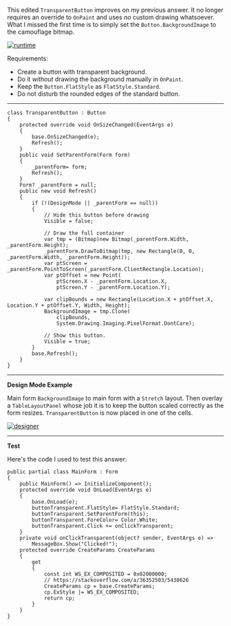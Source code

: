 This edited `TransparentButton` improves on my previous answer. It no longer requires an override to `OnPaint` and uses _no_ custom drawing whatsoever. What I missed the first time is to simply set the `Button.BackgroundImage` to the camouflage bitmap. 

[![runtime][1]][1]

Requirements:
- Create a button with transparent background.
- Do it _without_ drawing the background manually in `OnPaint`.
- Keep the `Button.FlatStyle` as `FlatStyle.Standard`.
- Do not disturb the rounded edges of the standard button.

***

    class TransparentButton : Button
    {
        protected override void OnSizeChanged(EventArgs e)
        {
            base.OnSizeChanged(e);
            Refresh();
        }
        public void SetParentForm(Form form)
        {
            _parentForm= form;
            Refresh();
        }
        Form? _parentForm = null;
        public new void Refresh()
        {
            if (!(DesignMode || _parentForm == null))
            {
                // Hide this button before drawing
                Visible = false;

                // Draw the full container
                var tmp = (Bitmap)new Bitmap(_parentForm.Width, _parentForm.Height);
                _parentForm.DrawToBitmap(tmp, new Rectangle(0, 0, _parentForm.Width, _parentForm.Height));
                var ptScreen = _parentForm.PointToScreen(_parentForm.ClientRectangle.Location);
                var ptOffset = new Point(
                    ptScreen.X - _parentForm.Location.X,
                    ptScreen.Y - _parentForm.Location.Y);

                var clipBounds = new Rectangle(Location.X + ptOffset.X, Location.Y + ptOffset.Y, Width, Height);
                BackgroundImage = tmp.Clone(
                    clipBounds, 
                    System.Drawing.Imaging.PixelFormat.DontCare);

                // Show this button.
                Visible = true;
            }
            base.Refresh();
        }
    }
***
**Design Mode Example**

Main form `BackgroundImage` to main form with a `Stretch` layout. Then overlay a `TableLayoutPanel` whose job it is to keep the button scaled correctly as the form resizes. `TransparentButton` is now placed in one of the cells. 

[![designer][2]][2]

***
**Test**

Here's the code I used to test this answer: 

    public partial class MainForm : Form
    {
        public MainForm() => InitializeComponent();       
        protected override void OnLoad(EventArgs e)
        {
            base.OnLoad(e);
            buttonTransparent.FlatStyle= FlatStyle.Standard;
            buttonTransparent.SetParentForm(this);
            buttonTransparent.ForeColor= Color.White;
            buttonTransparent.Click += onClickTransparent;
        }
        private void onClickTransparent(object? sender, EventArgs e) =>
            MessageBox.Show("Clicked!");
        protected override CreateParams CreateParams
        {
            get
            {
                const int WS_EX_COMPOSITED = 0x02000000;
                // https://stackoverflow.com/a/36352503/5438626
                CreateParams cp = base.CreateParams;
                cp.ExStyle |= WS_EX_COMPOSITED;
                return cp;
            }
        }
    }


  [1]: https://i.stack.imgur.com/0w60t.png
  [2]: https://i.stack.imgur.com/XYlWr.png